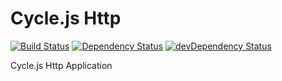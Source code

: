 # Cycle.js Http

[![Build Status](https://img.shields.io/travis/CreaturePhil/cycle-http/master.svg?style=flat-square)](https://travis-ci.org/CreaturePhil/cycle-http)
[![Dependency Status](https://david-dm.org/CreaturePhil/cycle-http.svg?style=flat-square)](https://david-dm.org/CreaturePhil/cycle-http)
[![devDependency Status](https://david-dm.org/CreaturePhil/cycle-http/dev-status.svg?style=flat-square)](https://david-dm.org/CreaturePhil/cycle-http#info=devDependencies)

Cycle.js Http Application
